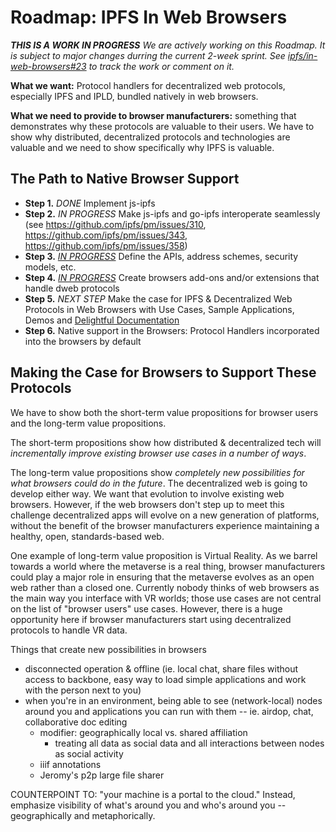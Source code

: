 Roadmap: IPFS In Web Browsers
======

_**THIS IS A WORK IN PROGRESS** We are actively working on this Roadmap. It is subject to major changes durring the current 2-week sprint. See [ipfs/in-web-browsers#23](https://github.com/ipfs/in-web-browsers/issues/23) to track the work or comment on it._

**What we want:** Protocol handlers for decentralized web protocols, especially IPFS and IPLD, bundled natively in web browsers.

**What we need to provide to browser manufacturers:** something that demonstrates why these protocols are valuable to their users. We have to show why distributed, decentralized protocols and technologies are valuable and we need to show specifically why IPFS is valuable.

## The Path to Native Browser Support

* **Step 1.** *DONE* Implement js-ipfs  
* **Step 2.** *IN PROGRESS* Make js-ipfs and go-ipfs interoperate seamlessly (see https://github.com/ipfs/pm/issues/310, https://github.com/ipfs/pm/issues/343, https://github.com/ipfs/pm/issues/358)
* **Step 3.** *[IN PROGRESS](https://github.com/ipfs/pm/issues/351)* Define the APIs, address schemes, security models, etc.
* **Step 4.** *[IN PROGRESS](https://github.com/ipfs/pm/issues/351)* Create browsers add-ons and/or extensions that handle dweb protocols
* **Step 5.** *NEXT STEP* Make the case for IPFS & Decentralized Web Protocols in Web Browsers with Use Cases, Sample Applications, Demos and [Delightful Documentation](https://github.com/ipfs/pm/issues/357)
* **Step 6.** Native support in the Browsers: Protocol Handlers incorporated into the browsers by default

## Making the Case for Browsers to Support These Protocols

We have to show both the short-term value propositions for browser users and the long-term value propositions.

The short-term propositions show how distributed & decentralized tech will _incrementally improve existing browser use cases in a number of ways_.

The long-term value propositions show _completely new possibilities for what browsers could do in the future_. The decentralized web is going to develop either way. We want that evolution to involve existing web browsers. However, if the web browsers don't step up to meet this challenge decentralized apps will evolve on a new generation of platforms, without the benefit of the browser manufacturers experience maintaining a healthy, open, standards-based web.

One example of long-term value proposition is Virtual Reality. As we barrel towards a world where the metaverse is a real thing, browser manufacturers could play a major role in ensuring that the metaverse evolves as an open web rather than a closed one. Currently nobody thinks of web browsers as the main way you interface with VR worlds; those use cases are not central on the list of "browser users" use cases. However, there is a huge opportunity here if browser manufacturers start using decentralized protocols to handle VR data.

Things that create new possibilities in browsers
* disconnected operation & offline (ie. local chat, share files without access to backbone, easy way to load simple applications and work with the person next to you)
* when you're in an environment, being able to see (network-local) nodes around you and applications you can run with them -- ie. airdop, chat, collaborative doc editing
    * modifier: geographically local vs. shared affiliation
        * treating all data as social data and all interactions between nodes as social activity
    * iiif annotations
    * Jeromy's p2p large file sharer

COUNTERPOINT TO: "your machine is a portal to the cloud." Instead, emphasize visibility of what's around you and who's around you -- geographically and metaphorically.
